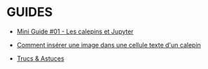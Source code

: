 # GUIDES

* [Mini Guide #01 - Les calepins et Jupyter](https://github.com/codekodo/documentation/blob/master/guides/Mini%20Guide%20%2301%20-%20Les%20calepins%20et%20Jupyter.md)

* [Comment insérer une image dans une cellule texte d'un calepin](/documentation/guides/Comment%20insérer%20une%20image%20dans%20une%20cellule%20texte%20d'un%20calepin.md)

* [Trucs & Astuces](/documentation/guides/Trucs%20%26%20Astuces.md)
